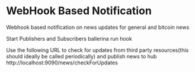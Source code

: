 # WebHook Based Notification

Webhook based notification on news updates for general and bitcoin news

Start Publishers and Subscribers
ballerina run hook

Use the following URL to check for updates from third party resources(this should ideally be called periodically) and publish news to hub
http://localhost:9090/news/checkForUpdates
